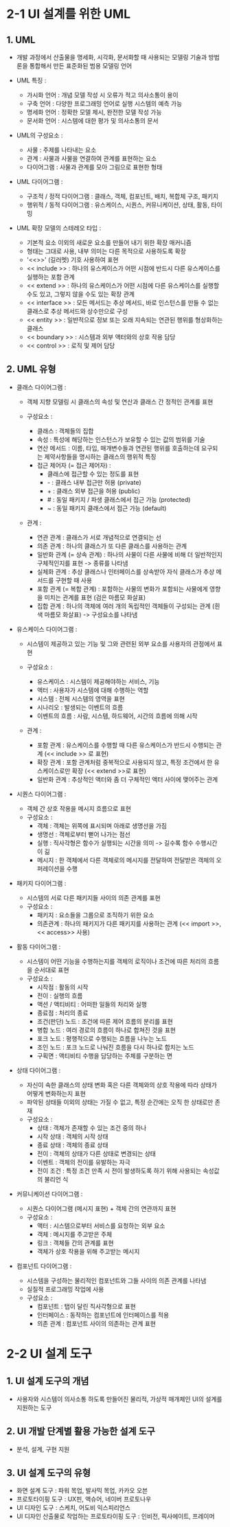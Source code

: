 # 2-1 UI 설계를 위한 UML

## 1. UML

- 개발 과정에서 산출물을 명세화, 시각화, 문서화할 때 사용되는 모델링 기술과 방법론을 통합해서 만든 표준화된 범용 모델링 언어

- UML 특징 : 
    - 가시화 언어 : 개념 모델 작성 시 오류가 적고 의사소통이 용이
    - 구축 언어 : 다양한 프로그래밍 언어로 실행 시스템의 예측 가능
    - 명세화 언어 : 정확한 모델 제시, 완전한 모델 작성 가능
    - 문서화 언어 : 시스템에 대한 평가 및 의사소통의 문서

- UML의 구성요소 :
    - 사물 : 주제를 나타내는 요소
    - 관계 : 사물과 사물을 연결하여 관계를 표현하는 요소
    - 다이어그램 : 사물과 관계를 모아 그림으로 표현한 형태

- UML 다이어그램 :
    - 구조적 / 정적 다이어그램 : 클래스, 객체, 컴포넌트, 배치, 복합체 구조, 패키지
    - 행위적 / 동적 다이어그램 : 유스케이스, 시퀀스, 커뮤니케이션, 상태, 활동, 타이밍

- UML 확장 모델의 스테레오 타입 :
    - 기본적 요소 이외의 새로운 요소를 만들어 내기 위한 확장 매커니즘
    - 형태는 그대로 사용, 내부 의미는 다른 목적으로 사용하도록 확장
    - '<<>>' (길러멧) 기호 사용하여 표현
    - << include >> : 하나의 유스케이스가 어떤 시점에 반드시 다른 유스케이스를 실행하는 포함 관계 
    - << extend >> : 하나의 유스케이스가 어떤 시점에 다른 유스케이스를 실행할 수도 있고, 그렇지 않을 수도 있는 확장 관계
    - << interface >> : 모든 메서드는 추상 메서드, 바로 인스턴스를 만들 수 없는 클래스로 추상 메서드와 상수만으로 구성
    - << entity >> : 일반적으로 정보 또는 오래 지속되는 연관된 행위를 형상화하는 클래스
    - << boundary >> : 시스템과 외부 액터와의 상호 작용 담당
    - << control >> : 로직 및 제어 담당

## 2. UML 유형

- 클래스 다이어그램 :
    - 객체 지향 모델링 시 클래스의 속성 및 연산과 클래스 간 정적인 관계를 표현
    - 구성요소 :
        - 클래스 : 객체들의 집합
        - 속성 : 특성에 해당하는 인스턴스가 보유할 수 있는 값의 범위를 기술
        - 연산 메서드 : 이름, 타입, 매개변수들과 연관된 행위를 호출하는데 요구되는 제약사항들을 명시하는 클래스의 행위적 특징
        - 접근 제어자 (= 접근 제어자) :
            - 클래스에 접근할 수 있는 정도를 표현
            - \- : 클래스 내부 접근만 허용 (private)
            - \+ : 클래스 외부 접근을 허용 (public)
            - \# : 동일 패키지 / 파생 클래스에서 접근 가능 (protected)
            - ~ : 동일 패키지 클래스에서 접근 가능 (default)

    - 관계 :
        - 연관 관계 : 클래스가 서로 개념적으로 연결되는 선
        - 의존 관계 : 하나의 클래스가 또 다른 클래스를 사용하는 관계
        - 일반화 관계 (= 상속 관계) : 하나의 사물이 다른 사물에 비해 더 일반적인지 구체적인지를 표현 -> 종류를 나타냄
        - 실체화 관계 : 추상 클래스나 인터페이스를 상속받아 자식 클래스가 추상 메서드를 구현할 때 사용
        - 포함 관계 (= 복합 관계) : 포함하는 사물의 변화가 포함되는 사물에게 영향을 미치는 관계를 표현 (검은 마름모 화살표)
        - 집합 관계 : 하나의 객체에 여러 개의 독립적인 객체들이 구성되는 관계 (흰색 마름모 화살표) -> 구성요소를 나타냄

- 유스케이스 다이어그램 :
    - 시스템이 제공하고 있는 기능 및 그와 관련된 외부 요소를 사용자의 관점에서 표현
    - 구성요소 :
        - 유스케이스 : 시스템이 제공해야하는 서비스, 기능
        - 액터 : 사용자가 시스템에 대해 수행하는 역할
        - 시스템 : 전체 시스템의 영역을 표현
        - 시나리오 : 발생되는 이벤트의 흐름
        - 이벤트의 흐름 : 사람, 시스템, 하드웨어, 시간의 흐름에 의해 시작
    
    - 관계 :
        - 포함 관계 : 유스케이스를 수행할 때 다른 유스케이스가 반드시 수행되는 관계 (<< include >> 로 표현)
        - 확장 관계 : 포함 관계처럼 중복적으로 사용되지 않고, 특정 조건에서 한 유스케이스로만 확장 (<< extend >>로 표현)
        - 일반화 관계 : 추상적인 액터와 좀 더 구체적인 액터 사이에 맺어주는 관계

- 시퀀스 다이어그램 :
    - 객체 간 상호 작용을 메시지 흐름으로 표현
    - 구성요소 :
        - 객체 : 객체는 위쪽에 표시되며 아래로 생명선을 가짐
        - 생명선 : 객체로부터 뻗어 나가는 점선
        - 실행 : 직사각형은 함수가 실행되는 시간을 의미 -> 길수록 함수 수행시간이 긺
        - 메시지 : 한 객체에서 다른 객체로의 메시지를 전달하여 전달받은 객체의 오퍼레이션을 수행

- 패키지 다이어그램 :
    - 시스템의 서로 다른 패키지들 사이의 의존 관계를 표현
    - 구성요소 :
        - 패키지 : 요소들을 그룹으로 조직하기 위한 요소
        - 의존관계 : 하나의 패키지가 다른 패키지를 사용하는 관계 (<< import >>, << access>> 사용)

- 활동 다이어그램 :
    - 시스템이 어떤 기능을 수행하는지를 객체의 로직이나 조건에 따른 처리의 흐름을 순서대로 표현
    - 구성요소 :
        - 시작점 : 활동의 시작
        - 전이 : 실행의 흐름
        - 액션 / 액티비티 : 어떠한 일들의 처리와 실행
        - 종료점 : 처리의 종료
        - 조건(판단) 노드 : 조건에 따른 제어 흐름의 분리를 표현
        - 병합 노드 : 여러 경로의 흐름이 하나로 합쳐진 것을 표현
        - 포크 노드 : 평행적으로 수행되는 흐름을 나누는 노드
        - 조인 노드 : 포크 노드로 나눠진 흐름을 다시 하나로 합치는 노드
        - 구획면 : 액티비티 수행을 담당하는 주체를 구분하는 면

- 상태 다이어그램 :
    - 자신이 속한 클래스의 상태 변화 혹은 다른 객체와의 상호 작용에 따라 상태가 어떻게 변화하는지 표현
    - 파악된 상태들 이외의 상태는 가질 수 없고, 특정 순간에는 오직 한 상태로만 존재
    - 구성요소 :
        - 상태 : 객체가 존재할 수 있는 조건 중의 하나
        - 시작 상태 : 객체의 시작 상태
        - 종료 상태 : 객체의 종료 상태
        - 전이 : 객체의 상태가 다른 상태로 변경되는 상태
        - 이벤트 : 객체의 전이를 유발하는 자극
        - 전이 조건 : 특정 조건 만족 시 전이 발생하도록 하기 위해 사용되는 속성값의 불리언 식

- 커뮤니케이션 다이어그램 :
    - 시퀀스 다이어그램 (메시지 표현) + 객체 간의 연관까지 표현
    - 구성요소 :
        - 액터 : 시스템으로부터 서비스를 요청하는 외부 요소
        - 객체 : 메시지를 주고받은 주체
        - 링크 : 객체들 간의 관계를 표현
        - 객체가 상호 작용을 위해 주고받는 메시지

- 컴포넌트 다이어그램 :
    - 시스템을 구성하는 물리적인 컴포넌트와 그들 사이의 의존 관계를 나타냄
    - 실질적 프로그래밍 작업에 사용
    - 구성요소 :
        - 컴포넌트 : 탭이 달린 직사각형으로 표현
        - 인터페이스 : 동작하는 컴포넌트에 인터페이스를 적용
        - 의존 관계 : 컴포넌트 사이의 의존하는 관계 표현

# 2-2 UI 설계 도구

## 1. UI 설계 도구의 개념
- 사용자와 시스템이 의사소통 하도록 만들어진 물리적, 가상적 매개체인 UI의 설계를 지원하는 도구

## 2. UI 개발 단계별 활용 가능한 설계 도구
- 분석, 설계, 구현 지원

## 3. UI 설계 도구의 유형
- 화면 설계 도구 : 파워 목업, 발사믹 목업, 카카오 오븐
- 프로토타이핑 도구 : UX핀, 액슈어, 네이버 프로토나우
- UI 디자인 도구 : 스케치, 어도비 익스피리언스
- UI 디자인 산출물로 작업하는 프로토타이핑 도구 : 인비전, 픽사에이트, 프레이머


